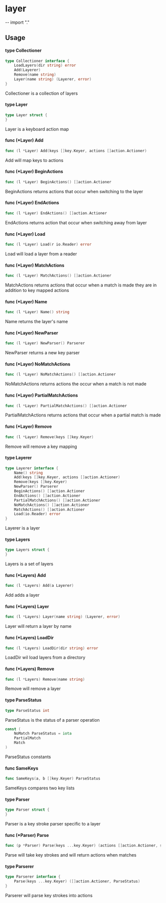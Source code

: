 # layer
--
    import "."


## Usage

#### type Collectioner

```go
type Collectioner interface {
	LoadLayers(dir string) error
	Add(Layerer)
	Remove(name string)
	Layer(name string) (Layerer, error)
}
```

Collectioner is a collection of layers

#### type Layer

```go
type Layer struct {
}
```

Layer is a keyboard action map

#### func (*Layer) Add

```go
func (l *Layer) Add(keys []key.Keyer, actions []action.Actioner)
```
Add will map keys to actions

#### func (*Layer) BeginActions

```go
func (l *Layer) BeginActions() []action.Actioner
```
BeginActions returns actions that occur when switching to the layer

#### func (*Layer) EndActions

```go
func (l *Layer) EndActions() []action.Actioner
```
EndActions returns action that occur when switching away from layer

#### func (*Layer) Load

```go
func (l *Layer) Load(r io.Reader) error
```
Load will load a layer from a reader

#### func (*Layer) MatchActions

```go
func (l *Layer) MatchActions() []action.Actioner
```
MatchActions returns actions that occur when a match is made they are in
addition to key mapped actions

#### func (*Layer) Name

```go
func (l *Layer) Name() string
```
Name returns the layer's name

#### func (*Layer) NewParser

```go
func (l *Layer) NewParser() Parserer
```
NewParser returns a new key parser

#### func (*Layer) NoMatchActions

```go
func (l *Layer) NoMatchActions() []action.Actioner
```
NoMatchActions returns actions the occur when a match is not made

#### func (*Layer) PartialMatchActions

```go
func (l *Layer) PartialMatchActions() []action.Actioner
```
PartialMatchActions returns actions that occur when a partial match is made

#### func (*Layer) Remove

```go
func (l *Layer) Remove(keys []key.Keyer)
```
Remove will remove a key mapping

#### type Layerer

```go
type Layerer interface {
	Name() string
	Add(keys []key.Keyer, actions []action.Actioner)
	Remove(keys []key.Keyer)
	NewParser() Parserer
	BeginActions() []action.Actioner
	EndActions() []action.Actioner
	PartialMatchActions() []action.Actioner
	NoMatchActions() []action.Actioner
	MatchActions() []action.Actioner
	Load(io.Reader) error
}
```

Layerer is a layer

#### type Layers

```go
type Layers struct {
}
```

Layers is a set of layers

#### func (*Layers) Add

```go
func (l *Layers) Add(a Layerer)
```
Add adds a layer

#### func (*Layers) Layer

```go
func (l *Layers) Layer(name string) (Layerer, error)
```
Layer will return a layer by name

#### func (*Layers) LoadDir

```go
func (l *Layers) LoadDir(dir string) error
```
LoadDir wil load layers from a directory

#### func (*Layers) Remove

```go
func (l *Layers) Remove(name string)
```
Remove will remove a layer

#### type ParseStatus

```go
type ParseStatus int
```

ParseStatus is the status of a parser operation

```go
const (
	NoMatch ParseStatus = iota
	PartialMatch
	Match
)
```
ParseStatus constants

#### func  SameKeys

```go
func SameKeys(a, b []key.Keyer) ParseStatus
```
SameKeys compares two key lists

#### type Parser

```go
type Parser struct {
}
```

Parser is a key stroke parser specific to a layer

#### func (*Parser) Parse

```go
func (p *Parser) Parse(keys ...key.Keyer) (actions []action.Actioner, status ParseStatus)
```
Parse will take key strokes and will return actions when matches

#### type Parserer

```go
type Parserer interface {
	Parse(keys ...key.Keyer) ([]action.Actioner, ParseStatus)
}
```

Parserer will parse key strokes into actions
